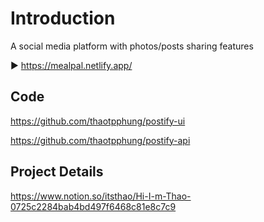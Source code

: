# Introduction

A social media platform with photos/posts sharing features

▶️ https://mealpal.netlify.app/

## Code
https://github.com/thaotpphung/postify-ui

https://github.com/thaotpphung/postify-api

## Project Details 
https://www.notion.so/itsthao/Hi-I-m-Thao-0725c2284bab4bd497f6468c81e8c7c9

